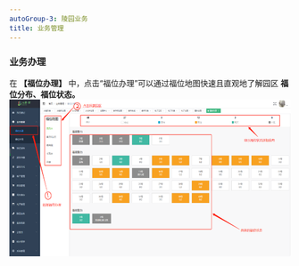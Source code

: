 ```yaml
---
autoGroup-3: 陵园业务
title: 业务管理
---
```


### 业务办理

在 **【福位办理】** 中，点击“福位办理”可以通过福位地图快速且直观地了解园区 **福位分布、福位状态。**
![3](../../.vuepress/public/product/3.png)

